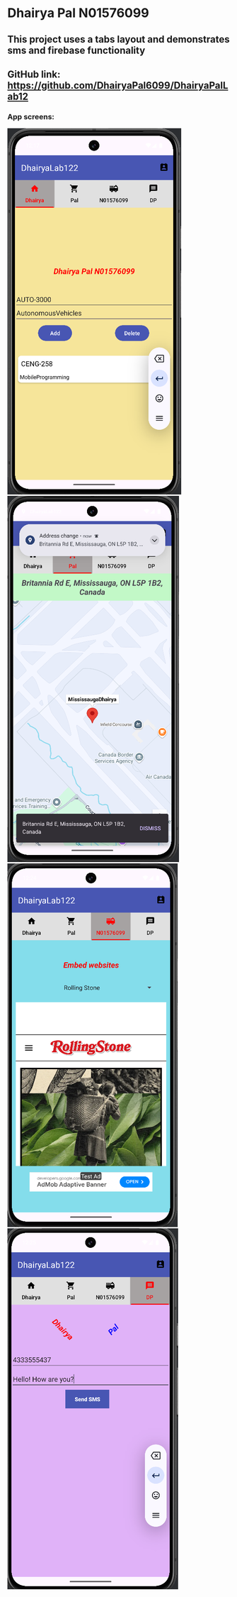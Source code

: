 # Dhairya Pal N01576099
## This project uses a tabs layout and demonstrates sms and firebase functionality
## GitHub link: https://github.com/DhairyaPal6099/DhairyaPalLab12

### App screens:
![Screen1](https://github.com/DhairyaPal6099/DhairyaPalLab12/blob/master/DhairyaModule12/src/main/res/drawable/screen1.png)
![Screen2](https://github.com/DhairyaPal6099/DhairyaPalLab12/blob/master/DhairyaModule12/src/main/res/drawable/screen2.png)
![Screen3](https://github.com/DhairyaPal6099/DhairyaPalLab12/blob/master/DhairyaModule12/src/main/res/drawable/screen3.png)
![Screen4](https://github.com/DhairyaPal6099/DhairyaPalLab12/blob/master/DhairyaModule12/src/main/res/drawable/screen4.png)